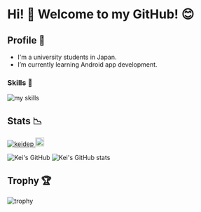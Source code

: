 <!-- あいさつ -->
# Hi! :wave: Welcome to my GitHub! 😊

<!-- プロフィール -->
## Profile 📝

- I'm a university students in Japan.
- I’m currently learning Android app development.


<!-- Skills -->
### Skills 🌱
<img alt="my skills" src="https://skillicons.dev/icons?theme=dark&perline=7&i=apple,java,python,html,css,androidstudio,vscode,git,github,matlab,notion" />

## Stats :chart_with_downwards_trend:
<!--Profile Views-->
<p align="lsft">
  <a href="https://github.com/keidep/keidep/">
    <img src="https://komarev.com/ghpvc/?username=keidep" alt="keidep" />
  </a>
<!--Followers-->
  <a href="https://github.com/keidep">
    <img height="20" src="https://img.shields.io/github/followers/keidep?label=follow&logo=github&style=flat" />
  </a>
</p>

<!--Commit Status-->
![Kei's GitHub](https://github-readme-stats.vercel.app/api?username=keidep&show_icons=true&theme=radical)
![Kei's GitHub stats](https://github-readme-stats.vercel.app/api?username=keidep&show=reviews,discussions_started,discussions_answered,prs_merged,prs_merged_percentage)

<!--トロフィー-->
## Trophy :trophy:
![trophy](https://github-profile-trophy.vercel.app/?username=keidep&theme=onestar)
